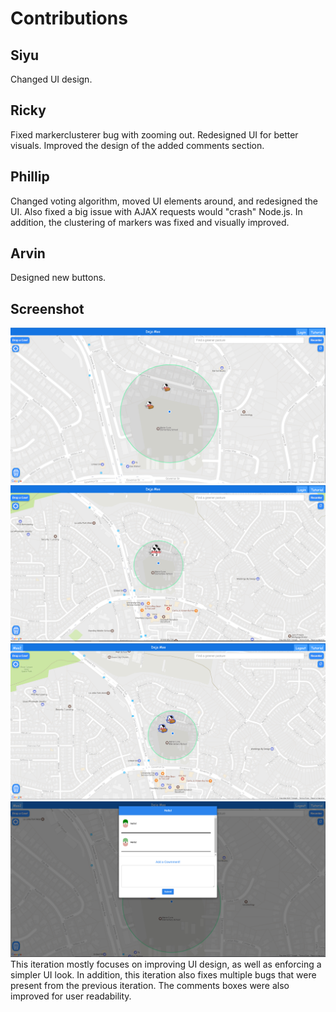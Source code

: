 # Contributions

## Siyu
Changed UI design.

## Ricky
Fixed markerclusterer bug with zooming out. Redesigned UI for better visuals. Improved the design of the
added comments section.

## Phillip
Changed voting algorithm, moved UI elements around, and redesigned the UI. Also fixed a big issue with AJAX
requests would "crash" Node.js. In addition, the clustering of markers was fixed and visually improved.

## Arvin
Designed new buttons.

## Screenshot
![Screenshot](Images/Milestone14_1.png)
![Screenshot](Images/Milestone14_2.png)
![Screenshot](Images/Milestone14_3.png)
![Screenshot](Images/Milestone14_4.png)
This iteration mostly focuses on improving UI design, as well as enforcing a simpler UI look. In addition,
this iteration also fixes multiple bugs that were present from the previous iteration. The comments boxes
were also improved for user readability.
